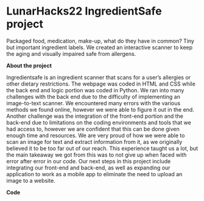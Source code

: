 # LunarHacks22 IngredientSafe project

Packaged food, medication, make-up, what do they have in common? Tiny but important ingredient labels. We created an interactive scanner to keep the aging and visually impaired safe from allergens.

**About the project**

Ingredientsafe is an ingredient scanner that scans for a user’s allergies or other dietary restrictions. The webpage was coded in HTML and CSS while the back end and logic portion was coded in Python. We ran into many challenges with the back end due to the difficulty of implementing an image-to-text scanner. We encountered many errors with the various methods we found online, however we were able to figure it out in the end. Another challenge was the integration of the front-end portion and the back-end due to limitations on the coding environments and tools that we had access to, however we are confident that this can be done given enough time and resources. We are very proud of how we were able to scan an image for text and extract information from it, as we originally believed it to be too far out of our reach. This experience taught us a lot, but the main takeaway we got from this was to not give up when faced with error after error in our code. Our next steps in this project include integrating our front-end and back-end, as well as expanding our application to work as a mobile app to eliminate the need to upload an image to a website. 

**Code**
